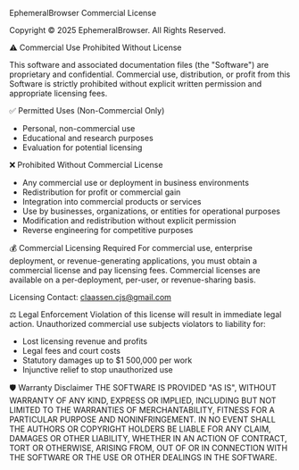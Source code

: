 EphemeralBrowser Commercial License

Copyright © 2025 EphemeralBrowser. All Rights Reserved.

⚠️ Commercial Use Prohibited Without License

This software and associated documentation files (the "Software") are proprietary and confidential. Commercial use, distribution, or profit from this Software is strictly prohibited without explicit written permission and appropriate licensing fees.

✅ Permitted Uses (Non-Commercial Only)
- Personal, non-commercial use
- Educational and research purposes  
- Evaluation for potential licensing

❌ Prohibited Without Commercial License
- Any commercial use or deployment in business environments
- Redistribution for profit or commercial gain
- Integration into commercial products or services
- Use by businesses, organizations, or entities for operational purposes
- Modification and redistribution without explicit permission
- Reverse engineering for competitive purposes

💰 Commercial Licensing Required
For commercial use, enterprise deployment, or revenue-generating applications, you must obtain a commercial license and pay licensing fees. Commercial licenses are available on a per-deployment, per-user, or revenue-sharing basis.

Licensing Contact: claassen.cjs@gmail.com

⚖️ Legal Enforcement
Violation of this license will result in immediate legal action. Unauthorized commercial use subjects violators to liability for:
- Lost licensing revenue and profits
- Legal fees and court costs  
- Statutory damages up to $1 500,000 per work
- Injunctive relief to stop unauthorized use

🛡️ Warranty Disclaimer
THE SOFTWARE IS PROVIDED "AS IS", WITHOUT WARRANTY OF ANY KIND, EXPRESS OR IMPLIED, INCLUDING BUT NOT LIMITED TO THE WARRANTIES OF MERCHANTABILITY, FITNESS FOR A PARTICULAR PURPOSE AND NONINFRINGEMENT. IN NO EVENT SHALL THE AUTHORS OR COPYRIGHT HOLDERS BE LIABLE FOR ANY CLAIM, DAMAGES OR OTHER LIABILITY, WHETHER IN AN ACTION OF CONTRACT, TORT OR OTHERWISE, ARISING FROM, OUT OF OR IN CONNECTION WITH THE SOFTWARE OR THE USE OR OTHER DEALINGS IN THE SOFTWARE.
